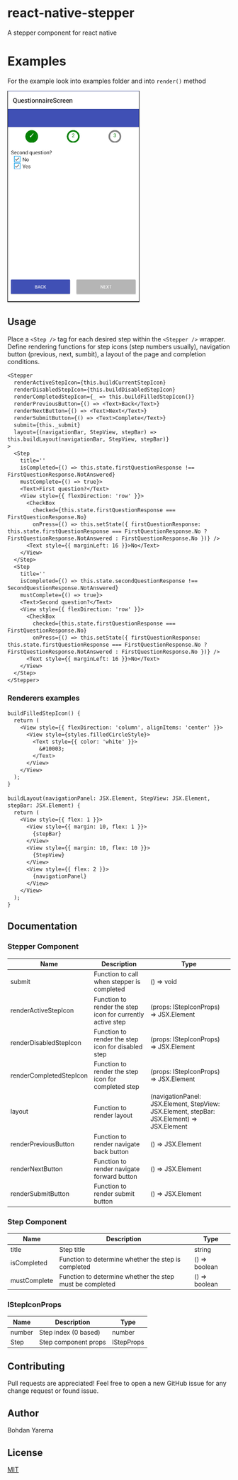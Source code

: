 # react-native-stepper
A stepper component for react native

# Examples
For the example look into examples folder and into `render()` method

![Example screenshot](https://github.com/Omarox/react-native-stepper/blob/master/examples/example.png)

## Usage

Place a `<Step />` tag for each desired step within the `<Stepper />` wrapper.
Define rendering functions for step icons (step numbers usually), navigation button (previous, next, sumbit), a layout of the page and completion conditions.

```
<Stepper
  renderActiveStepIcon={this.buildCurrentStepIcon}
  renderDisabledStepIcon={this.buildDisabledStepIcon}
  renderCompletedStepIcon={_ => this.buildFilledStepIcon()}
  renderPreviousButton={() => <Text>Back</Text>}
  renderNextButton={() => <Text>Next</Text>}
  renderSubmitButton={() => <Text>Complete</Text>}
  submit={this._submit}
  layout={(navigationBar, StepView, stepBar) => this.buildLayout(navigationBar, StepView, stepBar)}
>
  <Step
    title=''
    isCompleted={() => this.state.firstQuestionResponse !== FirstQuestionResponse.NotAnswered}
    mustComplete={() => true}>
    <Text>First question?</Text>
    <View style={{ flexDirection: 'row' }}>
      <CheckBox
        checked={this.state.firstQuestionResponse === FirstQuestionResponse.No}
        onPress={() => this.setState({ firstQuestionResponse: this.state.firstQuestionResponse === FirstQuestionResponse.No ? FirstQuestionResponse.NotAnswered : FirstQuestionResponse.No })} />
      <Text style={{ marginLeft: 16 }}>No</Text>
    </View>
  </Step>
  <Step
    title=''
    isCompleted={() => this.state.secondQuestionResponse !== SecondQuestionResponse.NotAnswered}
    mustComplete={() => true}>
    <Text>Second question?</Text>
    <View style={{ flexDirection: 'row' }}>
      <CheckBox
        checked={this.state.firstQuestionResponse === FirstQuestionResponse.No}
        onPress={() => this.setState({ firstQuestionResponse: this.state.firstQuestionResponse === FirstQuestionResponse.No ? FirstQuestionResponse.NotAnswered : FirstQuestionResponse.No })} />
      <Text style={{ marginLeft: 16 }}>No</Text>
    </View>
  </Step>
</Stepper>
```

### Renderers examples

```
buildFilledStepIcon() {
  return (
    <View style={{ flexDirection: 'column', alignItems: 'center' }}>
      <View style={styles.filledCircleStyle}>
        <Text style={{ color: 'white' }}>
          &#10003;
        </Text>
      </View>
    </View>
  );
}
    
buildLayout(navigationPanel: JSX.Element, StepView: JSX.Element, stepBar: JSX.Element) {
  return (
    <View style={{ flex: 1 }}>
      <View style={{ margin: 10, flex: 1 }}>
        {stepBar}
      </View>
      <View style={{ margin: 10, flex: 10 }}>
        {StepView}
      </View>
      <View style={{ flex: 2 }}>
        {navigationPanel}
      </View>
    </View>
  );
}
```

## Documentation

### Stepper Component
| Name                      | Description                               | Type       |
|---------------------------|-------------------------------------------|------------|
| submit                    | Function to call when stepper is completed | () => void |
| renderActiveStepIcon      | Function to render the step icon for currently active step | (props: IStepIconProps) => JSX.Element  |
| renderDisabledStepIcon    | Function to render the step icon for disabled step | (props: IStepIconProps) => JSX.Element  |
| renderCompletedStepIcon   | Function to render the step icon for completed step | (props: IStepIconProps) => JSX.Element  |
| layout                    | Function to render layout | (navigationPanel: JSX.Element, StepView: JSX.Element, stepBar: JSX.Element) => JSX.Element  |
| renderPreviousButton      | Function to render navigate back button | () => JSX.Element  |
| renderNextButton          | Function to render navigate forward button | () => JSX.Element  |
| renderSubmitButton        | Function to render submit button | () => JSX.Element  |

### Step Component
| Name                      | Description                               | Type       |
|---------------------------|-------------------------------------------|------------|
| title                     | Step title | string |
| isCompleted      | Function to determine whether the step is completed | () => boolean |
| mustComplete    | Function to determine whether the step must be completed | () => boolean |

### IStepIconProps
| Name | Description | Type |
|------|-------------|------|
| number | Step index (0 based) | number |
| Step | Step component props | IStepProps |

## Contributing
Pull requests are appreciated!
Feel free to open a new GitHub issue for any change request or found issue.

## Author
Bohdan Yarema

## License
[MIT](./LICENSE)
